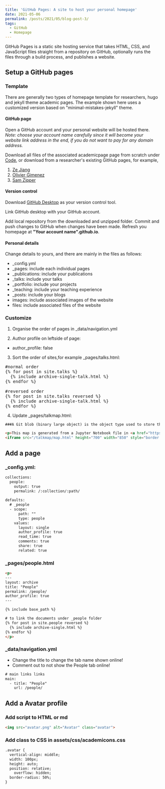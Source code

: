 ```yaml
---
title: 'GitHub Pages: A site to host your personal homepage'
date: 2021-05-06
permalink: /posts/2021/05/blog-post-3/
tags:
  - GitHub
  - Homepage
---
```


GitHub Pages is a static site hosting service that takes HTML, CSS, and JavaScript files straight from a repository on GitHub, optionally runs the files through a build process, and publishes a website. 

## Setup a GitHub pages

### Template 

There are generally two types of homepage template for researchers, hugo and jekyll theme academic pages. The example shown here uses a customized version based on "minimal-mistakes-jekyll" theme. 

#### GitHub page 
Open a GitHub account and your personal website will be hosted there.
*Note: choose your account name carefully since it will become your website link address in the end, if you do not want to pay for any domain address.*

Download all files of the associated academicpage page from scratch under [Code](https://github.com/academicpages/academicpages.github.io), or download from a researcher's existing GitHub pages, for example, 

1. [Ze Jiang](https://github.com/zejiang-unsw/zejiang-unsw.github.io)
2. [Olivier Gimenez](https://github.com/oliviergimenez/oliviergimenez.github.io)
3. [Sam Zipper](https://github.com/samzipper/website-HEAL)

#### Version control

Download [GitHub Desktop](https://desktop.github.com/) as your version control tool. 

Link GitHub desktop with your GitHub account. 

Add local repository from the downloaded and unzipped folder. Commit and push changes to GitHub when changes have been made. Refresh you homepage at **"Your account name".github.io**. 

#### Personal details

Change details to yours, and there are mainly in the files as follows:
* _config.yml
* _pages: include each individual pages
* _publications: include your publications
* _talks: include your talks
* _portfolio: include your projects
* _teaching: include your teaching experience
* _posts: include your blogs
* images: include associated images of the website
* files: include associated files of the website

### Customize

1. Organise the order of pages in _data/navigation.yml

2. Author profile on leftside of page: 
  * author_profile: false

3. Sort the order of sites,for example _pages/talks.html: 

<pre>
#normal order
{% for post in site.talks %}
  {% include archive-single-talk.html %}
{% endfor %}

#reversed order
{% for post in site.talks reversed %}
  {% include archive-single-talk.html %}
{% endfor %}
</pre>

4. Update _pages/talkmap.html:

```html
###A Git blob (binary large object) is the object type used to store the contents of each file in a repository. 

<p>This map is generated from a Jupyter Notebook file in <a href="https://github.com/zejiang-unsw/zejiang-unsw.github.io/blob/master/talkmap.ipynb">/_talks/talkmap.ipynb</a>, which mines the location fields in the .md files in _talks/.</p>
<iframe src="/talkmap/map.html" height="700" width="850" style="border:none;"></iframe>
```

## Add a page

### _config.yml: 

```html
collections:
  people:
    output: true
    permalink: /:collection/:path/
      
defaults:
  # _people
  - scope:
      path: ""
      type: people
    values:
      layout: single
      author_profile: true
      read_time: true
      comments: true
      share: true
      related: true
```

### _pages/people.html

```html
<p>
---
layout: archive
title: "People"
permalink: /people/
author_profile: true
---

{% include base_path %}

# to link the documents under _people folder
{% for post in site.people reversed %}
  {% include archive-single.html %}
{% endfor %}
</p>
```

### _data/navigation.yml

* Change the title to change the tab name shown online!
* Comment out to not show the People tab online!

```html
# main links links
main:
  - title: "People"
    url: /people/
```


## Add a Avatar profile

### Add script to HTML or md

```html
<img src="avatar.png" alt="Avatar" class="avatar">
```

### Add class to CSS in assets/css/academicons.css

```html
.avatar {
  vertical-align: middle;
  width: 100px;
  height: auto;
  position: relative;
	overflow: hidden;
  border-radius: 50%;
}
```



